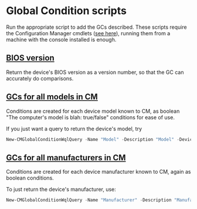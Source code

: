 # Global Condition scripts

Run the appropriate script to add the GCs described. These scripts require the Configuration Manager cmdlets
([see here](https://docs.microsoft.com/en-us/powershell/sccm/overview?view=sccm-ps#using-the-configuration-manager-cmdlets)), running them from a machine with the console installed is enough.

## [BIOS version](BIOSVersion.ps1)

Return the device's BIOS version as a version number, so that the GC can accurately do comparisons.


## [GCs for all models in CM](Models.ps1)

Conditions are created for each device model known to CM, as boolean "The computer's model is blah: true/false"
conditions for ease of use.

If you just want a query to return the device's model, try
```powershell
New-CMGlobalConditionWqlQuery -Name "Model" -Description "Model" -DeviceType Windows -Class Win32_ComputerSystem -Property Model -DataType String
```


## [GCs for all manufacturers in CM](Manufacturers.ps1)

Conditions are created for each device manufacturer known to CM, again as boolean conditions.

To just return the device's manufacturer, use:
```powershell
New-CMGlobalConditionWqlQuery -Name "Manufacturer" -Description "Manufacturer" -DeviceType Windows -Class Win32_ComputerSystem -Property Manufacturer -DataType String
```
